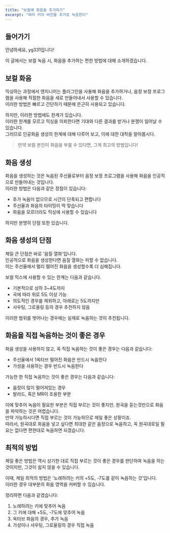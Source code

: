 ```yaml
---
title: "보컬에 화음을 추가하기"
excerpt: "여러 키의 버전을 추가로 녹음한다"
---
```


## 들어가기  

안녕하세요, yg331입니다!  

이 글에서는 보컬 녹음 시, 화음을 추가하는 편한 방법에 대해 소개하겠습니다.  

## 보컬 화음  

믹싱하는 과정에서 엔지니어는 플러그인을 사용해 화음을 추가하거나, 음정 보정 프로그램을 사용해 적절한 화음을 새로 만들어내서 사용할 수 있습니다.  
이러한 방법은 빠르고 간단하기 때문에 은근히 사용되고 있습니다.  

하지만, 이러한 방법에도 한계가 있습니다.  
이러한 한계를 모르고 믹싱을 의뢰한다면 기대와 다른 결과를 받거나 분쟁이 일어날 수 있습니다.  
그러므로 인공화음 생성의 한계에 대해 다루어 보고, 이에 대한 대착을 알아봅시다.  

> 만약 보컬 본인이 화음을 부를 수 있다면, 그게 최고의 방법입니다!  

## 화음 생성  

화음을 생성하는 것은 녹음된 주선율로부터 음정 보정 프로그램을 사용해 화음을 인공적으로 만들어내는 것입니다.  
이러한 방법은 다음과 같은 장점이 있습니다:  

* 추가 녹음이 없으므로 시간이 단축되고 편합니다  
* 주선율과 화음의 타이밍이 딱 맞습니다  
* 화음을 모르더라도 믹싱에 사용할 수 있습니다  

하지만 분명히 단점 또한 있습니다.  

## 화음 생성의 단점  

제일 큰 단점은 바로 '음질 열화'입니다.  
인공적으로 화음을 생성한다면 음질 열화는 피할 수 없습니다.  
이는 주선율에서 멀리 떨어진 화음을 생성할수록 더 심해집니다.  

보컬 믹스에 사용할 수 있는 한계는 다음과 같습니다.  

* 기본적으로 상하 3~4도까지  
* 곡에 따라 위로 5도 이상 가능  
* 의도적인 경우를 제외하고, 아래로는 5도까지만  
* 샤우팅, 그로울링 등의 경우 추천하지 않음

이러한 범위를 벗어나는 경우에는 실제로 녹음하는 것이 추천됩니다.  

## 화음을 직접 녹음하는 것이 좋은 경우  

화음 생성을 사용하지 않고, 꼭 직접 녹음하는 것이 좋은 경우는 다음과 같습니다:

* 주선율에서 1옥타브 떨어진 화음은 반드시 녹음한다  
* 가성을 사용하는 경우 반드시 녹음한다  

가능한 한 직접 녹음하는 것이 좋은 경우는 다음과 같습니다:  

* 음정이 많이 떨어져있는 경우  
* 발라드, 혹은 MR이 조용한 부분  

이에 맞추어 녹음이 필요한 부분은 직접 부르는 것이 좋지만, 원곡을 듣는것만으로 화음을 파악하는 것은 어렵습니다.  
만약 가능하시다면 직접 부르는 것이 가능하므로 제일 좋은 상황이죠.  
따라서, 원곡대로 화음을 넣고 싶다면 최대한 같은 음정으로 녹음하고, 꼭 원곡대로일 필요는 없다면 편한대로 녹음하면 되겠습니다.  

## 최적의 방법  

제일 좋은 방법은 역시 상기한 대로 직접 부르는 것이 좋은 경우를 판단하여 녹음을 하는 것이지만, 그것이 쉽지 않을 수 있습니다.  

이때, 제일 최적의 방법은 '노래하려는 키의 +5도, -7도를 같이 녹음하는 것'입니다.  
이러한 경우 대부분의 화음 영역을 커버할 수 있습니다.  

정리하면 다음과 같겠습니다:  

1. 노래하려는 키에 맞추어 녹음  
2. 그 키에 대해 +5도, -7도에 맞추어 녹음  
3. 옥타브 화음의 경우, 추가 녹음  
4. 가성이나 샤우팅, 그로울링의 경우 직접 녹음  
